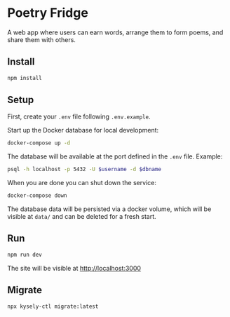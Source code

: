# Poetry Fridge

A web app where users can earn words, arrange them to form poems, and share them with others.

## Install

```bash
npm install

```

## Setup

First, create your `.env` file following `.env.example`.

Start up the Docker database for local development:

```bash
docker-compose up -d

```

The database will be available at the port defined in the `.env` file. Example:

```bash
psql -h localhost -p 5432 -U $username -d $dbname
```

When you are done you can shut down the service:

```bash
docker-compose down
```

The database data will be persisted via a docker volume, which will be visible at `data/` and can be deleted for a fresh start. 

## Run
```bash
npm run dev

```

The site will be visible at [http://localhost:3000](http://localhost:3000) 

## Migrate

```bash
npx kysely-ctl migrate:latest
```